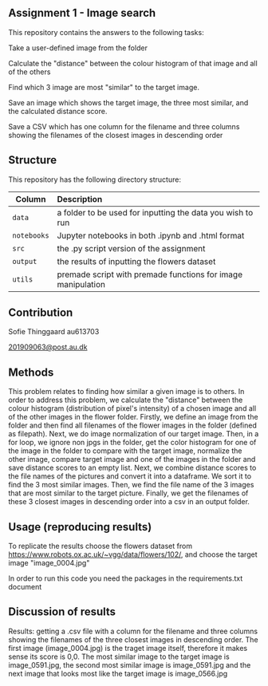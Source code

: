 ## Assignment 1 - Image search

This repository contains the answers to the following tasks:

Take a user-defined image from the folder

Calculate the "distance" between the colour histogram of that image and all of the others

Find which 3 image are most "similar" to the target image.

Save an image which shows the target image, the three most similar, and the calculated distance score.

Save a CSV which has one column for the filename and three columns showing the filenames of the closest images in descending order


## Structure

This repository has the following directory structure:

| Column | Description|
|--------|:-----------|
```data```| a folder to be used for inputting the data you wish to run
```notebooks``` | Jupyter notebooks in both .ipynb and .html format
```src``` | the .py script version of the assignment
```output``` | the results of inputting the flowers dataset 
```utils``` | premade script with premade functions for image manipulation

## Contribution

Sofie Thinggaard au613703

201909063@post.au.dk

## Methods

This problem relates to finding how similar a given image is to others. In order to address this problem, we calculate the "distance" between the colour histogram (distribution of pixel's intensity) of a chosen image and all of the other images in the flower folder. Firstly, we define an image from the folder and then find all filenames of the flower images in the folder (defined as filepath). Next, we do image normalization of our target image. Then, in a for loop, we ignore non jpgs in the folder, get the color histogram for one of the image in the folder to compare with the target image, normalize the other image, compare target image and one of the images in the folder and save distance scores to an empty list. Next, we combine distance scores to the file names of the pictures and convert it into a dataframe. We sort it to find the 3 most similar images. Then, we find the file name of the 3 images that are most similar to the target picture. Finally, we get the filenames of these 3 closest images in descending order into a csv in an output folder.

## Usage (reproducing results)

To replicate the results choose the flowers dataset from https://www.robots.ox.ac.uk/~vgg/data/flowers/102/, and choose the target image "image_0004.jpg"

In order to run this code you need the packages in the requirements.txt document

## Discussion of results

Results: getting a .csv file with a column for the filename and three columns showing the filenames of the three closest images in descending order. The first image (image_0004.jpg) is the traget image itself, therefore it makes sense its score is 0,0. The most similar image to the target image is image_0591.jpg, the second most similar image is image_0591.jpg and the next image that looks most like the target image is image_0566.jpg
